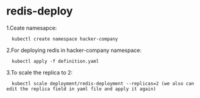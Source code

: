 # redis-deploy

1.Ceate namesapce:

      kubectl create namespace hacker-company
      
2.For deploying redis in hacker-company namespace:

      kubectl apply -f definition.yaml
     
3.To scale the replica to 2:

      kubectl scale deployment/redis-deployment --replicas=2 (we also can edit the replica field in yaml file and apply it again)
 
